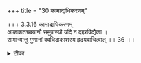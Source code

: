 +++
title = "30 कामाद्यधिकरणम्"

+++
3.3.16 कामाद्यधिकरणम्  
आकाशतच्छयानौ समुपास्यौ यदि न दहरविद्यैका ।  
सामान्यात्तु गुणानां क्वचिदाकाशस्य हृदयवाचित्वात् ।। 36 ।।

<details><summary>टीका</summary>

3.3.16 कामाद्यधिकरणम् The prima facie view is : in the छान्दोग्य the small space is enjoined as an obejct of meditation. In the बृहदारण्यक the one who is present in the space is enjoined as an obejct of meditation. Hence the two meditations are different. This view is wrong. The word आकाश or space stands for heart and it is Brahman who is immanent in the heart is the obejct of meditation in both the cases. Further the qualities of being the controller of all, the Lord of all are mentioned in common in both the cases. Notes : 1. VII.i.1. 2. IV.iv.22.
</details>

